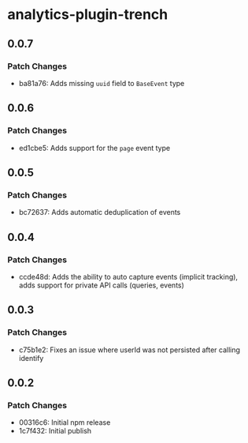 # analytics-plugin-trench

## 0.0.7

### Patch Changes

- ba81a76: Adds missing `uuid` field to `BaseEvent` type

## 0.0.6

### Patch Changes

- ed1cbe5: Adds support for the `page` event type

## 0.0.5

### Patch Changes

- bc72637: Adds automatic deduplication of events

## 0.0.4

### Patch Changes

- ccde48d: Adds the ability to auto capture events (implicit tracking), adds support for private API calls (queries, events)

## 0.0.3

### Patch Changes

- c75b1e2: Fixes an issue where userId was not persisted after calling identify

## 0.0.2

### Patch Changes

- 00316c6: Initial npm release
- 1c7f432: Initial publish
